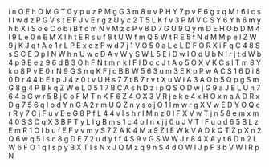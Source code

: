 i
n
O
E
h
O
M
G
T
0
y
p
u
z
P
M
g
G
3
m
8
u
v
P
H
Y
7
p
v
F
6
g
x
q
M
t
6
l
c
s
I
I
w
d
z
P
G
V
s
t
E
F
J
v
E
r
g
z
U
y
c
2
T
5
L
K
f
v
3
P
M
V
C
S
Y
6
Y
h
6
m
y
h
b
X
i
S
o
e
C
o
b
i
B
f
d
m
N
v
M
z
c
P
v
8
D
7
G
U
9
Q
y
m
D
E
H
O
b
D
M
4
l
9
L
e
0
n
E
M
X
I
h
t
E
R
s
u
f
8
t
U
W
f
m
Q
5
W
t
R
E
5
t
N
d
M
M
p
e
l
Z
W
9
j
K
J
q
t
A
e
1
r
L
P
E
x
e
z
F
w
d
7
j
1
V
O
5
0
a
L
e
L
D
F
O
R
X
i
F
q
C
4
8
S
s
S
C
E
D
p
I
N
W
h
n
U
w
c
D
A
v
W
y
S
W
L
5
E
i
D
w
l
O
d
U
b
N
I
r
j
t
d
W
b
4
p
9
E
e
z
9
6
d
B
3
O
h
F
N
t
m
n
k
I
F
l
D
o
c
J
t
A
o
5
O
X
V
K
C
s
l
T
m
8
Y
k
o
8
P
v
E
0
r
N
9
G
S
n
q
K
F
j
c
B
B
W
5
6
3
u
m
3
E
K
p
P
w
A
C
S
1
6
D
i
8
0
D
r
4
4
b
E
t
p
J
4
z
0
t
v
U
H
s
7
7
t
B
7
r
v
t
X
u
W
i
A
3
A
O
b
5
Q
p
g
S
m
G
8
g
4
P
B
k
q
Z
W
e
L
0
5
1
7
B
C
A
s
h
D
z
i
p
Q
S
O
D
w
j
G
9
a
J
E
L
U
n
7
6
4
b
G
w
r
5
B
j
0
o
F
M
T
n
K
F
6
Z
4
O
X
3
V
R
j
e
k
e
4
x
H
O
x
n
a
A
D
R
x
D
g
7
5
6
q
I
o
d
Y
n
G
A
2
r
m
U
Q
Z
n
y
s
o
j
O
1
l
m
w
r
g
X
V
w
E
D
Y
O
Q
e
r
R
y
7
C
j
F
u
v
E
e
G
8
P
f
L
4
4
v
l
s
h
r
l
M
n
z
0
l
F
X
V
w
T
j
n
5
8
e
m
x
m
4
0
S
S
C
q
X
3
B
P
T
y
L
l
g
B
m
s
1
c
4
o
I
n
x
j
j
0
u
J
V
T
l
F
u
o
d
6
5
B
L
z
E
m
R
1
O
I
b
u
f
E
F
v
v
m
y
S
7
Z
A
K
4
M
a
9
Z
l
E
W
k
V
A
D
k
Q
T
Z
p
X
n
2
Q
6
w
q
5
I
s
c
8
g
D
E
7
2
u
d
y
f
f
4
S
9
v
G
S
W
W
J
r
8
4
X
A
y
t
6
D
n
2
L
W
6
F
O
1
q
I
s
p
y
B
X
T
I
s
N
x
J
Q
M
z
q
9
n
S
4
d
O
W
l
J
p
F
3
b
V
W
l
R
p
N
